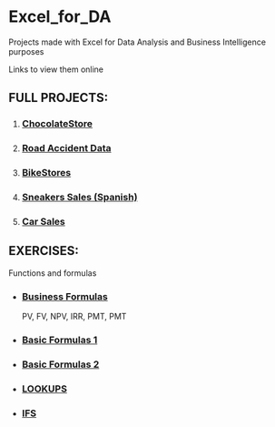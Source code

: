 # Excel_for_DA

Projects made with Excel for Data Analysis and Business Intelligence purposes

Links to view them online

## FULL PROJECTS:

1. ### [ChocolateStore](https://1drv.ms/x/s!Av8oObyC6ppBgz-sgTt2RGw9XwmG?e=XEqlfc)

2. ### [Road Accident Data](https://drive.google.com/drive/folders/1wytKJj4COHSZxhVm2_Ryebo2kDeC1rDk?usp=drive_link)

3. ### [BikeStores](https://1drv.ms/x/s!Av8oObyC6ppBgzSYAh16HxcetH9z?e=dpxAqP)

4. ### [Sneakers Sales (Spanish)](https://1drv.ms/x/s!Av8oObyC6ppBgiCMx8Dzl433_PnI?e=k0BcMb)

5. ### [Car Sales](https://1drv.ms/x/s!Av8oObyC6ppBgjhZxDgx-fspNUBw?e=qCc2KF)

## EXERCISES:
Functions and formulas

- ### [Business Formulas](https://1drv.ms/x/s!Av8oObyC6ppBg10051O-6Opx_xer?e=0T0j0I)
  PV, FV, NPV, IRR, PMT, PMT

- ### [Basic Formulas 1](https://1drv.ms/x/s!Av8oObyC6ppBg1kHv3kxSGIWWosE?e=TSyLz1)
  
- ### [Basic Formulas 2](https://1drv.ms/x/s!Av8oObyC6ppBg1u8rtLL5Hlhax_a?e=Le0YVL)

- ### [LOOKUPS](https://1drv.ms/x/s!Av8oObyC6ppBg1aMwldPu4_2cUYt?e=rZtRb6)

- ### [IFS](https://1drv.ms/x/s!Av8oObyC6ppBgijHWYM3dUck0640?e=05hFHl)


